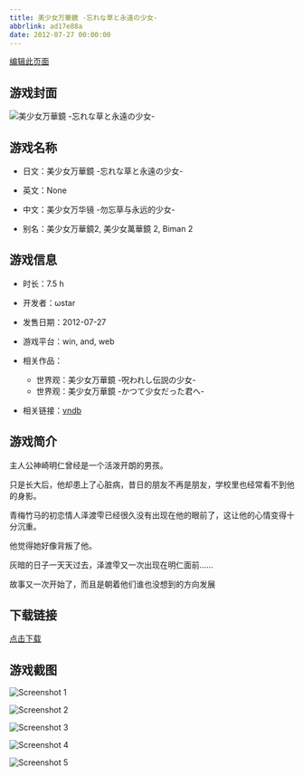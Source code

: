 ```yaml
---
title: 美少女万華鏡 -忘れな草と永遠の少女-
abbrlink: ad17e88a
date: 2012-07-27 00:00:00
---
```

[编辑此页面](https://github.com/ACG-3/ADV3-source/blob/main/source/_posts/games/%E7%BE%8E%E5%B0%91%E5%A5%B3%E4%B8%87%E8%8F%AF%E9%8F%A1%20-%E5%BF%98%E3%82%8C%E3%81%AA%E8%8D%89%E3%81%A8%E6%B0%B8%E9%81%A0%E3%81%AE%E5%B0%91%E5%A5%B3-.md)

## 游戏封面

![美少女万華鏡 -忘れな草と永遠の少女-](https://pan.timero.xyz/d/onedrive/img_lib_001/%E7%BE%8E%E5%B0%91%E5%A5%B3%E4%B8%87%E8%8F%AF%E9%8F%A1%20-%E5%BF%98%E3%82%8C%E3%81%AA%E8%8D%89%E3%81%A8%E6%B0%B8%E9%81%A0%E3%81%AE%E5%B0%91%E5%A5%B3-_cover.avif)


## 游戏名称

- 日文：美少女万華鏡 -忘れな草と永遠の少女-
- 英文：None
- 中文：美少女万华镜 -勿忘草与永远的少女-

- 别名：美少女万華鏡2, 美少女萬華鏡 2, Biman 2


## 游戏信息

- 时长：7.5 h
- 开发者：ωstar
- 发售日期：2012-07-27
- 游戏平台：win, and, web
- 相关作品：
   - 世界观：美少女万華鏡 -呪われし伝説の少女-
   - 世界观：美少女万華鏡 -かつて少女だった君へ-

- 相关链接：[vndb](https://vndb.org/v11071)


## 游戏简介

主人公神崎明仁曾经是一个活泼开朗的男孩。

只是长大后，他却患上了心脏病，昔日的朋友不再是朋友，学校里也经常看不到他的身影。

青梅竹马的初恋情人泽渡雫已经很久没有出现在他的眼前了，这让他的心情变得十分沉重。

他觉得她好像背叛了他。


灰暗的日子一天天过去，泽渡雫又一次出现在明仁面前......

故事又一次开始了，而且是朝着他们谁也没想到的方向发展




## 下载链接

[点击下载](https://pan.timero.xyz/onedrive/adv_lib_001/%E7%BE%8E%E5%B0%91%E5%A5%B3%E4%B8%87%E8%8F%AF%E9%8F%A1%20-%E5%BF%98%E3%82%8C%E3%81%AA%E8%8D%89%E3%81%A8%E6%B0%B8%E9%81%A0%E3%81%AE%E5%B0%91%E5%A5%B3-)


## 游戏截图


![Screenshot 1](https://pan.timero.xyz/d/onedrive/img_lib_001/%E7%BE%8E%E5%B0%91%E5%A5%B3%E4%B8%87%E8%8F%AF%E9%8F%A1%20-%E5%BF%98%E3%82%8C%E3%81%AA%E8%8D%89%E3%81%A8%E6%B0%B8%E9%81%A0%E3%81%AE%E5%B0%91%E5%A5%B3-_Screenshot_1.avif)

![Screenshot 2](https://pan.timero.xyz/d/onedrive/img_lib_001/%E7%BE%8E%E5%B0%91%E5%A5%B3%E4%B8%87%E8%8F%AF%E9%8F%A1%20-%E5%BF%98%E3%82%8C%E3%81%AA%E8%8D%89%E3%81%A8%E6%B0%B8%E9%81%A0%E3%81%AE%E5%B0%91%E5%A5%B3-_Screenshot_2.avif)

![Screenshot 3](https://pan.timero.xyz/d/onedrive/img_lib_001/%E7%BE%8E%E5%B0%91%E5%A5%B3%E4%B8%87%E8%8F%AF%E9%8F%A1%20-%E5%BF%98%E3%82%8C%E3%81%AA%E8%8D%89%E3%81%A8%E6%B0%B8%E9%81%A0%E3%81%AE%E5%B0%91%E5%A5%B3-_Screenshot_3.avif)

![Screenshot 4](https://pan.timero.xyz/d/onedrive/img_lib_001/%E7%BE%8E%E5%B0%91%E5%A5%B3%E4%B8%87%E8%8F%AF%E9%8F%A1%20-%E5%BF%98%E3%82%8C%E3%81%AA%E8%8D%89%E3%81%A8%E6%B0%B8%E9%81%A0%E3%81%AE%E5%B0%91%E5%A5%B3-_Screenshot_4.avif)

![Screenshot 5](https://pan.timero.xyz/d/onedrive/img_lib_001/%E7%BE%8E%E5%B0%91%E5%A5%B3%E4%B8%87%E8%8F%AF%E9%8F%A1%20-%E5%BF%98%E3%82%8C%E3%81%AA%E8%8D%89%E3%81%A8%E6%B0%B8%E9%81%A0%E3%81%AE%E5%B0%91%E5%A5%B3-_Screenshot_5.avif)


